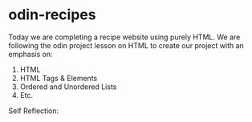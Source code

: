 # odin-recipes

Today we are completing a recipe website using purely HTML. 
We are following the odin project lesson on HTML to create our project with an emphasis on: 

1. HTML
2. HTML Tags & Elements
3. Ordered and Unordered Lists
4. Etc.



Self Reflection:
